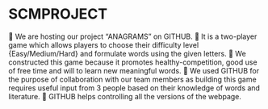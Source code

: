 # SCMPROJECT
	We are hosting our project “ANAGRAMS” on GITHUB.
	It is a two-player game which allows players to choose their difficulty level
{Easy/Medium/Hard} and formulate words using the given letters.
	We constructed this game because it promotes healthy-competition, good use of free time and will to learn new meaningful words.
	We used GITHUB for the purpose of collaboration with our team members as building this game requires useful input from 3 people based on their knowledge of words and literature.
	GITHUB helps controlling all the versions of the webpage.

